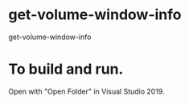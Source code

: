 # get-volume-window-info

get-volume-window-info

# To build and run.
Open with "Open Folder" in Visual Studio 2019. 
